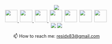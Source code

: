 <div id="stat" align="center">
        <img src="http://github-profile-summary-cards.vercel.app/api/cards/profile-details?username=SergeyAlexandrov83&theme=2077" />
</div>
<div id="stat" align="center">
        <a href="https://github.com/SergeyAlexandrov83/PETProjests"><img src="https://cdn.jsdelivr.net/gh/devicons/devicon/icons/python/python-original.svg" width="40" height="40"/>&nbsp;</a>
        <a href="https://github.com/SergeyAlexandrov83/Practice"><img src="https://cdn.jsdelivr.net/gh/devicons/devicon/icons/csharp/csharp-original.svg" width="40" height="40"/>&nbsp;</a>
        <a href="https://github.com/SergeyAlexandrov83/Swift_HW"><img src="https://cdn.jsdelivr.net/gh/devicons/devicon/icons/swift/swift-original.svg" width="40" height="40"/>&nbsp;</a>
        <img src="https://cdn.jsdelivr.net/gh/devicons/devicon/icons/javascript/javascript-original.svg" width="40" height="40"/>&nbsp;
        <img src="https://cdn.jsdelivr.net/gh/devicons/devicon/icons/git/git-original.svg" width="40" height="40"/>&nbsp;
        <img src="https://cdn.jsdelivr.net/gh/devicons/devicon/icons/html5/html5-original.svg" width="40" height="40"/>&nbsp;
        <img src="https://cdn.jsdelivr.net/gh/devicons/devicon/icons/css3/css3-original.svg" width="40" height="40"/>&nbsp;
</div>
<div id="stat" align="center">
<img src="http://github-profile-summary-cards.vercel.app/api/cards/repos-per-language?username=SergeyAlexandrov83&theme=2077" />
<img src="http://github-profile-summary-cards.vercel.app/api/cards/stats?username=SergeyAlexandrov83&theme=2077" />

📫 How to reach me: residx83@gmail.com
</div>

